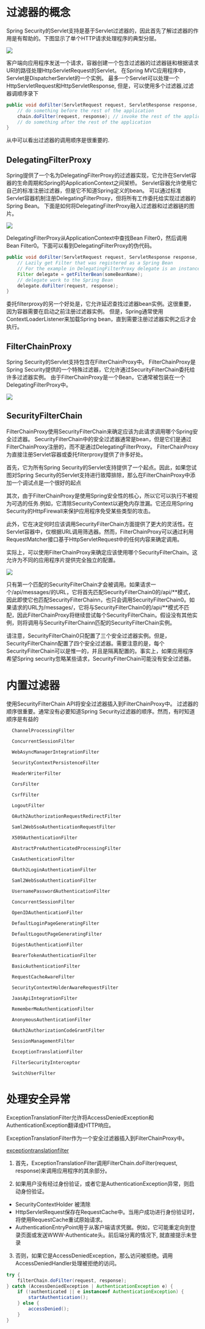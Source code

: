 # 过滤器的概念

Spring Security的Servlet支持是基于Servlet过滤器的，因此首先了解过滤器的作用是有帮助的。下图显示了单个HTTP请求处理程序的典型分层。

![](./filterchain.png)

客户端向应用程序发送一个请求，容器创建一个包含过滤器的过滤器链和根据请求URI的路径处理HttpServletRequest的Servlet。
在Spring MVC应用程序中，Servlet是DispatcherServlet的一个实例。
最多一个Servlet可以处理一个HttpServletRequest和HttpServletResponse, 但是，可以使用多个过滤器,过滤器调顺序录下
```java
public void doFilter(ServletRequest request, ServletResponse response, FilterChain chain) {
    // do something before the rest of the application
    chain.doFilter(request, response); // invoke the rest of the application
    // do something after the rest of the application
}
```
从中可以看出过滤器的调用顺序是很重要的.

## DelegatingFilterProxy

Spring提供了一个名为DelegatingFilterProxy的过滤器实现，它允许在Servlet容器的生命周期和Spring的ApplicationContext之间架桥。
Servlet容器允许使用它自己的标准注册过滤器，但是它不知道Spring定义的bean。
可以通过标准Servlet容器机制注册DelegatingFilterProxy，但将所有工作委托给实现过滤器的Spring Bean。
下面是如何将DelegatingFilterProxy融入过滤器和过滤器链的图片。

![](./delegatingfilterproxy.png)

DelegatingFilterProxy从ApplicationContext中查找Bean Filter0，然后调用Bean Filter0。下面可以看到DelegatingFilterProxy的伪代码。

```java
public void doFilter(ServletRequest request, ServletResponse response, FilterChain chain) {
    // Lazily get Filter that was registered as a Spring Bean
    // For the example in DelegatingFilterProxy delegate is an instance of Bean Filter0
    Filter delegate = getFilterBean(someBeanName);
    // delegate work to the Spring Bean
    delegate.doFilter(request, response);
}
```

委托filterproxy的另一个好处是，它允许延迟查找过滤器bean实例。这很重要，因为容器需要在启动之前注册过滤器实例。
但是，Spring通常使用ContextLoaderListener来加载Spring bean，直到需要注册过滤器实例之后才会执行。

## FilterChainProxy

Spring Security的Servlet支持包含在FilterChainProxy中。
FilterChainProxy是Spring Security提供的一个特殊过滤器，它允许通过SecurityFilterChain委托给许多过滤器实例。
由于FilterChainProxy是一个Bean，它通常被包装在一个DelegatingFilterProxy中。

![](./filterchainproxy.png)

## SecurityFilterChain

FilterChainProxy使用SecurityFilterChain来确定应该为此请求调用哪个Spring安全过滤器。
SecurityFilterChain中的安全过滤器通常是bean，但是它们是通过FilterChainProxy注册的，而不是通过DelegatingFilterProxy。
FilterChainProxy为直接注册Servlet容器或委托filterproxy提供了许多好处。

首先，它为所有Spring Security的Servlet支持提供了一个起点。因此，如果您试图对Spring Security的Servlet支持进行故障排除，那么在FilterChainProxy中添加一个调试点是一个很好的起点

其次，由于FilterChainProxy是使用Spring安全性的核心，所以它可以执行不被视为可选的任务.例如，它清除SecurityContext以避免内存泄漏。它还应用Spring Security的HttpFirewall来保护应用程序免受某些类型的攻击。

此外，它在决定何时应该调用SecurityFilterChain方面提供了更大的灵活性。在Servlet容器中，仅根据URL调用筛选器。然而，FilterChainProxy可以通过利用RequestMatcher接口基于HttpServletRequest中的任何内容来确定调用。

实际上，可以使用FilterChainProxy来确定应该使用哪个SecurityFilterChain。这允许为不同的应用程序片提供完全独立的配置。

![](./multi-securityfilterchain.png)

只有第一个匹配的SecurityFilterChain才会被调用。如果请求一个/api/messages/的URL，它将首先匹配SecurityFilterChain0的/api/**模式，因此即使它也匹配SecurityFilterChainn，也只会调用SecurityFilterChain0。如果请求的URL为/messages/，它将与SecurityFilterChain0的/api/**模式不匹配，因此FilterChainProxy将继续尝试每个SecurityFilterChain。假设没有其他实例，则将调用与SecurityFilterChainn匹配的SecurityFilterChain实例。

请注意，SecurityFilterChain0只配置了三个安全过滤器实例。但是，SecurityFilterChainn配置了四个安全过滤器。需要注意的是，每个SecurityFilterChain可以是惟一的，并且是隔离配置的。事实上，如果应用程序希望Spring security忽略某些请求，SecurityFilterChain可能没有安全过滤器。

# 内置过滤器

使用SecurityFilterChain API将安全过滤器插入到FilterChainProxy中。
过滤器的顺序很重要。通常没有必要知道Spring Security过滤器的顺序。然而，有时知道顺序是有益的

```
  ChannelProcessingFilter
  
  ConcurrentSessionFilter
  
  WebAsyncManagerIntegrationFilter
  
  SecurityContextPersistenceFilter
  
  HeaderWriterFilter
  
  CorsFilter
  
  CsrfFilter
  
  LogoutFilter
  
  OAuth2AuthorizationRequestRedirectFilter
  
  Saml2WebSsoAuthenticationRequestFilter
  
  X509AuthenticationFilter
  
  AbstractPreAuthenticatedProcessingFilter
  
  CasAuthenticationFilter
  
  OAuth2LoginAuthenticationFilter
  
  Saml2WebSsoAuthenticationFilter
  
  UsernamePasswordAuthenticationFilter
  
  ConcurrentSessionFilter
  
  OpenIDAuthenticationFilter
  
  DefaultLoginPageGeneratingFilter
  
  DefaultLogoutPageGeneratingFilter
  
  DigestAuthenticationFilter
  
  BearerTokenAuthenticationFilter
  
  BasicAuthenticationFilter
  
  RequestCacheAwareFilter
  
  SecurityContextHolderAwareRequestFilter
  
  JaasApiIntegrationFilter
  
  RememberMeAuthenticationFilter
  
  AnonymousAuthenticationFilter
  
  OAuth2AuthorizationCodeGrantFilter
  
  SessionManagementFilter
  
  ExceptionTranslationFilter
  
  FilterSecurityInterceptor
  
  SwitchUserFilter
```

# 处理安全异常

ExceptionTranslationFilter允许将AccessDeniedException和AuthenticationException翻译成HTTP响应。

ExceptionTranslationFilter作为一个安全过滤器插入到FilterChainProxy中。

[exceptiontranslationfilter](./exceptiontranslationfilter.png)

1. 首先，ExceptionTranslationFilter调用FilterChain.doFilter(request, response)来调用应用程序的其余部分。

2. 如果用户没有经过身份验证，或者它是AuthenticationException异常，则启动身份验证。
   
- SecurityContextHolder 被清除
- HttpServletRequest保存在RequestCache中。当用户成功进行身份验证时，将使用RequestCache重试原始请求。
- AuthenticationEntryPoint用于从客户端请求凭据。例如，它可能重定向到登录页面或发送WWW-Authenticate头。前后端分离的情况下, 就直接提示未登录

3. 否则，如果它是AccessDeniedException，那么访问被拒绝。调用AccessDeniedHandler处理被拒绝的访问。

```java
try {
    filterChain.doFilter(request, response); 
} catch (AccessDeniedException | AuthenticationException e) {
    if (!authenticated || e instanceof AuthenticationException) {
        startAuthentication(); 
    } else {
        accessDenied(); 
    }
}
```
